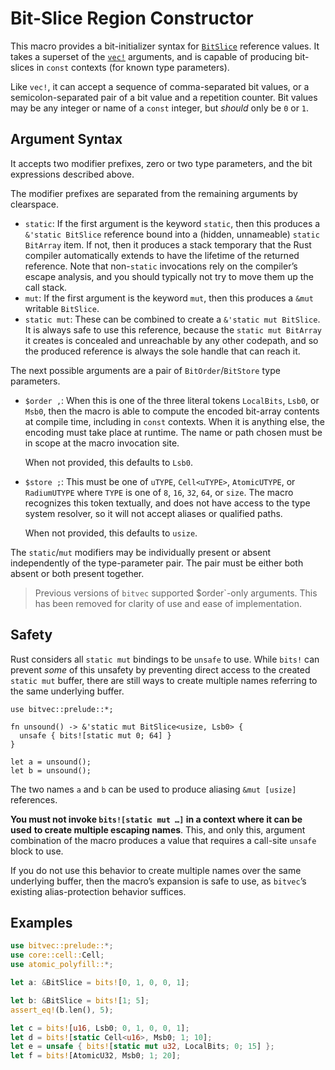 # Bit-Slice Region Constructor

This macro provides a bit-initializer syntax for [`BitSlice`] reference values.
It takes a superset of the [`vec!`] arguments, and is capable of producing
bit-slices in `const` contexts (for known type parameters).

Like `vec!`, it can accept a sequence of comma-separated bit values, or a
semicolon-separated pair of a bit value and a repetition counter. Bit values may
be any integer or name of a `const` integer, but _should_ only be `0` or `1`.

## Argument Syntax

It accepts two modifier prefixes, zero or two type parameters, and the bit
expressions described above.

The modifier prefixes are separated from the remaining arguments by clearspace.

- `static`: If the first argument is the keyword `static`, then this produces a
  `&'static BitSlice` reference bound into a (hidden, unnameable)
  `static BitArray` item. If not, then it produces a stack temporary that the
  Rust compiler automatically extends to have the lifetime of the returned
  reference. Note that non-`static` invocations rely on the compiler’s escape
  analysis, and you should typically not try to move them up the call stack.
- `mut`: If the first argument is the keyword `mut`, then this produces a `&mut`
  writable `BitSlice`.
- `static mut`: These can be combined to create a `&'static mut BitSlice`. It is
  always safe to use this reference, because the `static mut BitArray` it
  creates is concealed and unreachable by any other codepath, and so the
  produced reference is always the sole handle that can reach it.

The next possible arguments are a pair of `BitOrder`/`BitStore` type parameters.

- `$order ,`: When this is one of the three literal tokens `LocalBits`, `Lsb0`,
  or `Msb0`, then the macro is able to compute the encoded bit-array contents at
  compile time, including in `const` contexts. When it is anything else, the
  encoding must take place at runtime. The name or path chosen must be in scope
  at the macro invocation site.

  When not provided, this defaults to `Lsb0`.

- `$store ;`: This must be one of `uTYPE`, `Cell<uTYPE>`, `AtomicUTYPE`, or
  `RadiumUTYPE` where `TYPE` is one of `8`, `16`, `32`, `64`, or `size`. The
  macro recognizes this token textually, and does not have access to the type
  system resolver, so it will not accept aliases or qualified paths.

  When not provided, this defaults to `usize`.

The `static`/`mut` modifiers may be individually present or absent independently
of the type-parameter pair. The pair must be either both absent or both present
together.

> Previous versions of `bitvec` supported $order`-only arguments. This has been
> removed for clarity of use and ease of implementation.

## Safety

Rust considers all `static mut` bindings to be `unsafe` to use. While `bits!`
can prevent _some_ of this unsafety by preventing direct access to the created
`static mut` buffer, there are still ways to create multiple names referring to
the same underlying buffer.

```rust,ignore
use bitvec::prelude::*;

fn unsound() -> &'static mut BitSlice<usize, Lsb0> {
  unsafe { bits![static mut 0; 64] }
}

let a = unsound();
let b = unsound();
```

The two names `a` and `b` can be used to produce aliasing `&mut [usize]`
references.

**You must not invoke `bits![static mut …]` in a context where it can be used**
**to create multiple escaping names**. This, and only this, argument combination
of the macro produces a value that requires a call-site `unsafe` block to use.

If you do not use this behavior to create multiple names over the same
underlying buffer, then the macro’s expansion is safe to use, as `bitvec`’s
existing alias-protection behavior suffices.

## Examples

```rust
use bitvec::prelude::*;
use core::cell::Cell;
use atomic_polyfill::*;

let a: &BitSlice = bits![0, 1, 0, 0, 1];

let b: &BitSlice = bits![1; 5];
assert_eq!(b.len(), 5);

let c = bits![u16, Lsb0; 0, 1, 0, 0, 1];
let d = bits![static Cell<u16>, Msb0; 1; 10];
let e = unsafe { bits![static mut u32, LocalBits; 0; 15] };
let f = bits![AtomicU32, Msb0; 1; 20];
```

[`BitSlice`]: crate::slice::BitSlice
[`vec!`]: macro@alloc::vec
